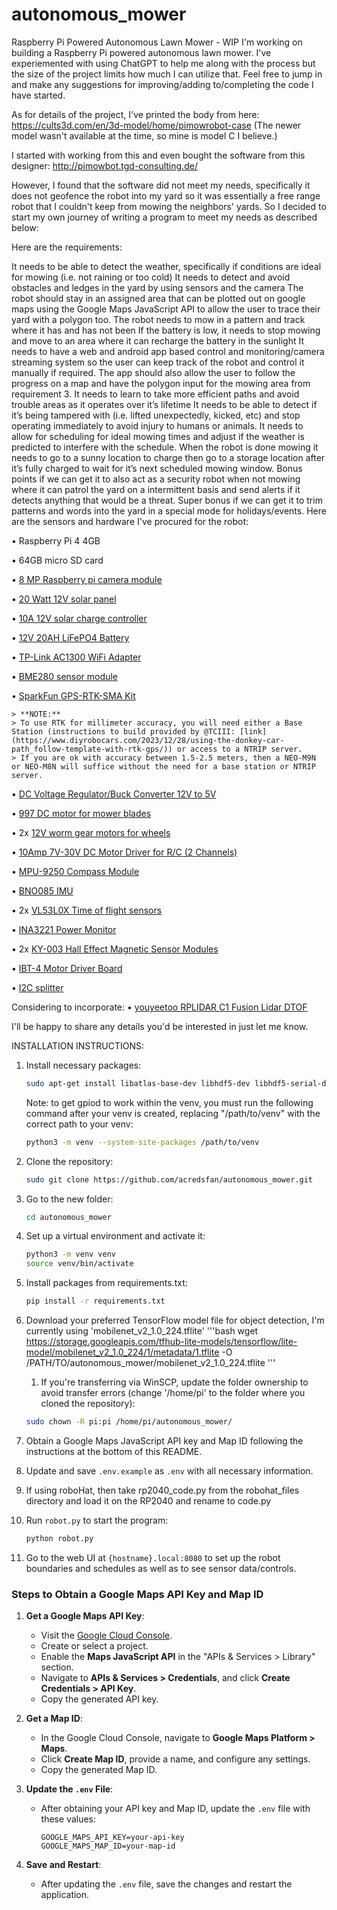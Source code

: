 # autonomous_mower
Raspberry Pi Powered Autonomous Lawn Mower - WIP
I'm working on building a Raspberry Pi powered autonomous lawn mower. I've experiemented with using ChatGPT to help me along with the process but the size of the project limits how much I can utilize that. Feel free to jump in and make any suggestions for improving/adding to/completing the code I have started.

As for details of the project, I've printed the body from here: https://cults3d.com/en/3d-model/home/pimowrobot-case (The newer model wasn't available at the time, so mine is model C I believe.)

I started with working from this and even bought the software from this designer: http://pimowbot.tgd-consulting.de/

However, I found that the software did not meet my needs, specifically it does not geofence the robot into my yard so it was essentially a free range robot that I couldn't keep from mowing the neighbors' yards. So I decided to start my own journey of writing a program to meet my needs as described below:

Here are the requirements:

It needs to be able to detect the weather, specifically if conditions are ideal for mowing (i.e. not raining or too cold)
It needs to detect and avoid obstacles and ledges in the yard by using sensors and the camera
The robot should stay in an assigned area that can be plotted out on google maps using the Google Maps JavaScript API to allow the user to trace their yard with a polygon too.
The robot needs to mow in a pattern and track where it has and has not been
If the battery is low, it needs to stop mowing and move to an area where it can recharge the battery in the sunlight
It needs to have a web and android app based control and monitoring/camera streaming system so the user can keep track of the robot and control it manually if required. The app should also allow the user to follow the progress on a map and have the polygon input for the mowing area from requirement 3.
It needs to learn to take more efficient paths and avoid trouble areas as it operates over it’s lifetime
It needs to be able to detect if it’s being tampered with (i.e. lifted unexpectedly, kicked, etc) and stop operating immediately to avoid injury to humans or animals.
It needs to allow for scheduling for ideal mowing times and adjust if the weather is predicted to interfere with the schedule.
When the robot is done mowing it needs to go to a sunny location to charge then go to a storage location after it’s fully charged to wait for it’s next scheduled mowing window.
Bonus points if we can get it to also act as a security robot when not mowing where it can patrol the yard on a intermittent basis and send alerts if it detects anything that would be a threat.
Super bonus if we can get it to trim patterns and words into the yard in a special mode for holidays/events.
Here are the sensors and hardware I've procured for the robot:

• Raspberry Pi 4 4GB

• 64GB micro SD card

• [8 MP Raspberry pi camera module](https://a.co/d/0AwH90z)

• [20 Watt 12V solar panel](https://www.offgridtec.com/offgridtecr-olp-30w-solarpanel-12v-schindeltechnologie-perc.html)

• [10A 12V solar charge controller](https://a.co/d/fi02yps)

• [12V 20AH LiFePO4 Battery](https://a.co/d/0YHIv9B)

• [TP-Link AC1300 WiFi Adapter](https://a.co/d/9hrsDR0)

• [BME280 sensor module](https://a.co/d/hE2FmhO)

• [SparkFun GPS-RTK-SMA Kit](https://a.co/d/ar8m13h)

    > **NOTE:** 
    > To use RTK for millimeter accuracy, you will need either a Base Station (instructions to build provided by @TCIII: [link](https://www.diyrobocars.com/2023/12/28/using-the-donkey-car-path_follow-template-with-rtk-gps/)) or access to a NTRIP server. 
    > If you are ok with accuracy between 1.5-2.5 meters, then a NEO-M9N or NEO-M8N will suffice without the need for a base station or NTRIP server.


• [DC Voltage Regulator/Buck Converter 12V to 5V](https://a.co/d/2fuTrJv)

• [997 DC motor for mower blades](https://a.co/d/gA0PXvn)

• 2x [12V worm gear motors for wheels](https://a.co/d/eC2qFmM)

• [10Amp 7V-30V DC Motor Driver for R/C (2 Channels)](https://www.cytron.io/p-10amp-7v-30v-dc-motor-driver-for-rc-2-channels)

• [MPU-9250 Compass Module](https://a.co/d/iHYSXZ7)

• [BNO085 IMU](https://www.adafruit.com/product/4754)

• 2x [VL53L0X Time of flight sensors](https://a.co/d/3Zd6glM)

• [INA3221 Power Monitor](https://a.co/d/2HxeiL3)

• 2x [KY-003 Hall Effect Magnetic Sensor Modules](https://a.co/d/iRczHRb)

• [IBT-4 Motor Driver Board](https://a.co/d/cl5WV3u)

• [I2C splitter](https://www.aliexpress.us/item/3256801588962655.html?gatewayAdapt=glo2usa4itemAdapt)

Considering to incorporate:
• [youyeetoo RPLIDAR C1 Fusion Lidar DTOF](https://a.co/d/4W2Vmj7)

I'll be happy to share any details you'd be interested in just let me know.

INSTALLATION INSTRUCTIONS:
1. Install necessary packages:
    ```bash
    sudo apt-get install libatlas-base-dev libhdf5-dev libhdf5-serial-dev python3-dev python3-pip i2c-tools gpsd gpsd-clients python3-gps python3-libgpiod libportaudio2 libportaudiocpp0 portaudio19-dev
    ```
    Note: to get gpiod to work within the venv, you must run the following command after your venv is created, replacing "/path/to/venv" with the correct path to your venv:
    ```bash
    python3 -m venv --system-site-packages /path/to/venv
    ```


2. Clone the repository:
    ```bash
    sudo git clone https://github.com/acredsfan/autonomous_mower.git
    ```

3. Go to the new folder:
    ```bash
    cd autonomous_mower
    ```

4. Set up a virtual environment and activate it:
    ```bash
    python3 -m venv venv
    source venv/bin/activate
    ```

5. Install packages from requirements.txt:
    ```bash
    pip install -r requirements.txt
    ```

6. Download your preferred TensorFlow model file for object detection, I'm currently using 'mobilenet_v2_1.0_224.tflite'
    '''bash
    wget https://storage.googleapis.com/tfhub-lite-models/tensorflow/lite-model/mobilenet_v2_1.0_224/1/metadata/1.tflite -O /PATH/TO/autonomous_mower/mobilenet_v2_1.0_224.tflite
    '''

    1. If you're transferring via WinSCP, update the folder ownership to avoid transfer errors (change '/home/pi' to the folder where you cloned the repository):
    ```bash
    sudo chown -R pi:pi /home/pi/autonomous_mower/
    ```

7. Obtain a Google Maps JavaScript API key and Map ID following the instructions at the bottom of this README.

8. Update and save `.env.example` as `.env` with all necessary information.

9. If using roboHat, then take rp2040_code.py from the robohat_files directory and load it on the RP2040 and rename to code.py

10. Run `robot.py` to start the program:
    ```bash
    python robot.py
    ```

11. Go to the web UI at `{hostname}.local:8080` to set up the robot boundaries and schedules as well as to see sensor data/controls.

### Steps to Obtain a Google Maps API Key and Map ID

1. **Get a Google Maps API Key**:
   - Visit the [Google Cloud Console](https://console.cloud.google.com/).
   - Create or select a project.
   - Enable the **Maps JavaScript API** in the "APIs & Services > Library" section.
   - Navigate to **APIs & Services > Credentials**, and click **Create Credentials > API Key**.
   - Copy the generated API key.

2. **Get a Map ID**:
   - In the Google Cloud Console, navigate to **Google Maps Platform > Maps**.
   - Click **Create Map ID**, provide a name, and configure any settings.
   - Copy the generated Map ID.

3. **Update the `.env` File**:
   - After obtaining your API key and Map ID, update the `.env` file with these values:
     ```
     GOOGLE_MAPS_API_KEY=your-api-key
     GOOGLE_MAPS_MAP_ID=your-map-id
     ```

4. **Save and Restart**:
   - After updating the `.env` file, save the changes and restart the application.